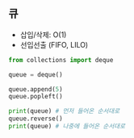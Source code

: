 ## 큐

- 삽입/삭제: O(1)
- 선입선출 (FIFO, LILO)

```py
from collections import deque

queue = deque()

queue.append(5)
queue.popleft()

print(queue) # 먼저 들어온 순서대로
queue.reverse()
print(queue) # 나중에 들어온 순서대로
```
